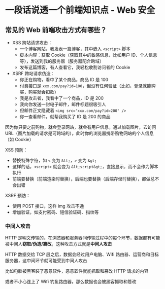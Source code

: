# 一段话说透一个前端知识点 - Web 安全

## 常见的 Web 前端攻击方式有哪些？

* XSS 跨站请求攻击：
  * 一个博客网站，我发表一篇博客，其中嵌入 `<script>` 脚本
  * 脚本内容：获取 Cookie（获取其中的敏感信息，比如用户 ID、个人信息等），发送到我的服务器（服务器配合跨域）
  * 发布这篇博客，有人查看它，我轻松收割访问者的 Cookie
* XSRF 跨站请求伪造：
  * 你正在购物，看中了某个商品，商品 ID 是 100
  * 付费接口是 `xxx.com/pay?id=100`，但没有任何验证（比如，登录就能购买，购买就会扣款）
  * 我是攻击者，我看中了一个商品，ID 是 200
  * 我向你发送一封电子邮件，邮件标题很吸引人
  * 但邮件正文隐藏着 `<img src="xxx.com/pay?id=200" />`
  * 你一查看邮件，就帮我购买了 ID 是 200 的商品

因为你只要之前购物，就会登录网站，就会有用户信息。通过加载图片，去访问 URL（图片加载的请求是可跨域的），此时你的浏览器携带购物网站的个人信息（如 Cookie）

XSS 预防：

* 替换特殊字符，如 `<` 变为 `&lt;`，`>` 变为 `&gt;`
* 这样的话，`<script>` 就会变为 `&lt;script&gt;`，直接显示，而不会作为脚本执行
* 前端要替换（前端渲染时替换），后端也要替换（后端存储时替换），都做总不会出错

XSRF 预防：

* 使用 POST 接口，这样 img 攻击不通
* 增加验证，如支付密码、短信验证码、指纹等

### 中间人攻击

HTTP 是明文传输的，在浏览器和服务器间传输过程中的每个环节，数据都有可能被中间人**窃取/伪造/篡改**，这种攻击方式就是**中间人攻击**

HTTP 数据交给 TCP 层之后，数据会经过用户电脑、Wifi 路由器、运营商和目标服务器，这中间环节就可能受到中间人攻击

比如电脑被黑客装了恶意软件，恶意软件就能抓取和篡改 HTTP 请求的内容

或者不小心连上了 Wifi 钓鱼路由器，那么数据也会被黑客抓取和篡改
